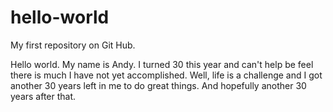 # hello-world
My first repository on Git Hub.

Hello world. My name is Andy. I turned 30 this year and can't help be feel there is much I have not yet accomplished. Well, life is a challenge and I got another 30 years left in me to do great things. And hopefully another 30 years after that.

